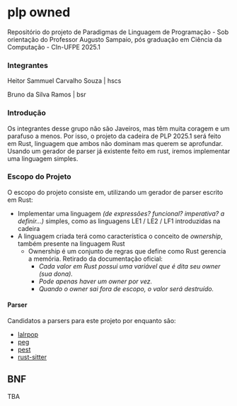# plp owned

Repositório do projeto de Paradigmas de Linguagem de Programação - Sob orientação do Professor Augusto Sampaio, pós graduação em Ciência da Computação - CIn-UFPE 2025.1

### Integrantes
Heitor Sammuel Carvalho Souza | hscs

Bruno da Silva Ramos | bsr

### Introdução
Os integrantes desse grupo não são Javeiros, mas têm muita coragem e um parafuso a menos. Por isso, o projeto da cadeira de PLP 2025.1 será feito em Rust, linguagem que ambos não dominam mas querem se aprofundar. Usando um gerador de parser já existente feito em rust, iremos implementar uma linguagem simples.


### Escopo do Projeto
O escopo do projeto consiste em, utilizando um gerador de parser escrito em Rust:
- Implementar uma linguagem _(de expressões? funcional? imperativa? a definir...)_ simples, como as linguagens LE1 / LE2 / LF1 introduzidas na cadeira
- A linguagem criada terá como característica o conceito de _ownership_, também presente na linguagem Rust
  -  Ownership é um conjunto de regras que define como Rust gerencia a memória. Retirado da documentação oficial:
     -  _Cada valor em Rust possui uma variável que é dita seu owner (sua dona)._
     -  _Pode apenas haver um owner por vez._
     -  _Quando o owner sai fora de escopo, o valor será destruído._

#### Parser
Candidatos a parsers para este projeto por enquanto são:
- [lalrpop](https://crates.io/crates/lalrpop)
- [peg](https://crates.io/crates/peg)
- [pest](https://pest.rs/)
- [rust-sitter](https://crates.io/crates/rust-sitter)

## BNF
TBA
